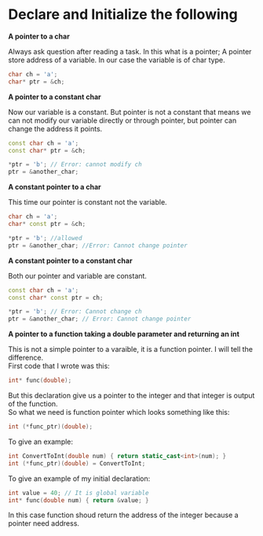 # Declare and Initialize the following

**A pointer to a char**

Always ask question after reading a task. In this what is a pointer; A pointer store address of a variable. In our case the variable is of char type.

```cpp
char ch = 'a';
char* ptr = &ch;
```

**A pointer to a constant char**

Now our variable is a constant. But pointer is not a constant that means we can not modify our variable directly or through pointer, but pointer can change the address it points.

```cpp
const char ch = 'a';
const char* ptr = &ch;

*ptr = 'b'; // Error: cannot modify ch
ptr = &another_char;
```

**A constant pointer to a char**

This time our pointer is constant not the variable.

```cpp
char ch = 'a';
char* const ptr = &ch;

*ptr = 'b'; //allowed
ptr = &another_char; //Error: Cannot change pointer
```

**A constant pointer to a constant char**

Both our pointer and variable are constant.

```cpp
const char ch = 'a';
const char* const ptr = ch;

*ptr = 'b'; // Error: Cannot change ch
ptr = &another_char; // Error: Cannot change pointer
```

**A pointer to a function taking a double parameter and returning an int**

This is not a simple pointer to a varaible, it is a function pointer. I will tell the difference.<br>
First code that I wrote was this:

```cpp
int* func(double);
```

But this declaration give us a pointer to the integer and that integer is output of the function.<br>
So what we need is function pointer which looks something like this:

```cpp
int (*func_ptr)(double);
```

To give an example:

```cpp
int ConvertToInt(double num) { return static_cast<int>(num); }
int (*func_ptr)(double) = ConvertToInt;
```

To give an example of my initial declaration:

```cpp
int value = 40; // It is global variable
int* func(double num) { return &value; }
```

In this case function shoud return the address of the integer because a pointer need address.


